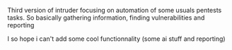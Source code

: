 Third version of intruder focusing on automation of some usuals pentests tasks. So basically gathering information, finding vulnerabilities and reporting

I so hope i can't add some cool functionnality (some ai stuff and reporting)